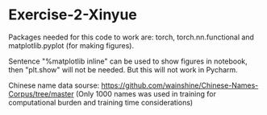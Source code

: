 # Exercise-2-Xinyue

Packages needed for this code to work are: torch, torch.nn.functional and matplotlib.pyplot (for making figures).

Sentence "%matplotlib inline" can be used to show figures in notebook, then "plt.show" will not be needed. But this will not work in Pycharm.

Chinese name data sourse: https://github.com/wainshine/Chinese-Names-Corpus/tree/master (Only 1000 names was used in training for computational burden and training time considerations)

